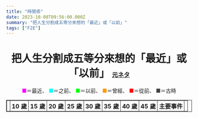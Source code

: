 ```yaml
---
title: "時間感"
date: 2023-10-08T09:56:00.000Z
summary: "把人生分割成五等分來想的「最近」或「以前」"
tags: ["F2E"]
---
```


<script>
	let nowYear = new Date().getFullYear();
	const range = (start, stop, step) => Array.from({ length: (stop - start) / step + 1}, (_, i) => start + (i * step));
	const yearArr = range(nowYear, 1976, -1);
	const ageArr = [10, 15, 20, 25, 30, 35, 40, 45];
	const bgColorArr = ["b-purple", "b-cyan", "b-green", "b-orange", "b-red", "b-gray"];
	
	// https://anond.hatelabo.jp/20230817095200
	const yearAnime = {
		2019: '<b style="color: #fe9619;">令和元年</b>',
		2018: '比宇宙更遠的地方',
		2017: '動物朋友',
		2014: '妖怪手錶',
		2013: '進擊的巨人',
		2012: '刀劍神域、少女與戰車',
		2011: '魔法少女小圓、Fate/Zero、我們仍未知道那天所看見的花名。',
		2009: 'K-ON！輕音部、化物語、科學超電磁砲',
		2008: 'TIGER×DRAGON！、夏目友人帳、魔法禁書目錄',
		2007: '幸運☆星、天元突破紅蓮螺巖、電腦線圈、向陽素描',
		2006: '涼宮春日的憂鬱、Code Geass 反叛的魯路修、暮蟬悲鳴時、零之使魔',
		2005: '交響詩篇艾蕾卡7、灼眼的夏娜',
		2004: '光之美少女、Keroro軍曹、琉球武士瘋雲錄',
		2003: '鋼之鍊金術師、惑星奇航',
		2002: '火影忍者、機動戰士鋼彈SEED、攻殼機動隊 STAND ALONE COMPLEX、笑園漫畫大王、星空的邂逅',
		2001: '神隱少女、棋靈王、網球王子',
		2000: '犬夜叉',
		1999: '數碼寶貝大冒險、海賊王、鈴鐺貓娘、小魔女DoReMi',
		1998: '庫洛魔法使、星際牛仔、頭文字D',
		1997: '寶可夢、少女革命',
		1996: '名偵探柯南、神劍闖江湖、妖精狩獵者',
		1995: '新世紀福音戰士、秀逗魔導士',
		1993: '灌籃高手、無責任艦長',
		1992: '美少女戰士、蠟筆小新、幽☆遊☆白書',
		1990: '櫻桃小丸子',
		1989: '<b style="color: #fe9619;">平成元年</b>、七龍珠Z',
		1988: 'AKIRA',
		1986: '天空之城',
		1979: '機動戰士鋼彈',
	};
	const yearEvent = {
		// *TODO: consider changing to year: { style: '', content: '' }, ?
		2023: 'Twitter 更名',
		2022: '俄羅斯入侵烏克蘭、寶可夢 朱／紫發售、孤獨搖滾！播出',
		2021: '長賜輪事件',
		2020: '<b>PlayStation 5 發售</b>',
		2019: '<b style="color: #fe9619;">令和元年</b>、反送中遊行、反紅媒遊行、COVID-19 爆發、寶可夢 劍／盾發售、寄生上流上映',
		2018: '花蓮強震、普悠瑪翻覆',
		2017: '<b>任天堂 Switch 發售</b>',
		2016: '你的名字。上映、TikTok 上線、寶可夢 太陽／月亮發售、烏龍派出所完結、絆愛開始活動、英國脫歐',
		2015: '八仙塵爆、Discord 發布',
		2014: '太陽花學運、鄭捷事件、雨傘革命、俄羅斯併吞克里米亞',
		2013: '<b>PlayStation 4 發售</b>、小海女, 半澤直樹播出、無名小站結束營運、寶可夢 X／Y發售',
		2012: 'SOPA 法案撤回、東京晴空塔完工、林來瘋、Gangnam Style 爆紅、習近平上任',
		2011: '東日本大震災、魔法少女小圓播出、<b>任天堂 3DS 發售</b>、LINE 發布',
		2010: '阿拉伯之春、寶可夢 鑽石／珍珠發售',
		2009: 'Minecraft 發售、英雄聯盟推出、K-ON！輕音部播出',
		2008: '海角七號上映、女神異聞錄 4 發售、全球金融海嘯',
		2007: 'iPhone 發售、次貸危機、初音未來發售',
		2006: '<b>PlayStation 3, Wii 發售</b>、NicoNico 動畫創立、Twitter 創立、寶可夢 鑽石／珍珠發售、涼宮春日的憂鬱播出',
		2005: '電車男播出、YouTube 創立',
		2004: '<b>PlayStation Portable, 任天堂 DS 發售</b>、背水的逆轉劇、Facebook 創立、台北 101 完工',
		2003: 'SARS 爆發、伊拉克戰爭、Skype 發布',
		2002: '寶可夢 紅寶石／藍寶石發售',
		2001: '911 恐攻、神隱少女上映、<b>Gameboy Advance 發售</b>、哈利波特上映、流星花園播出',
		2000: '<b>PlayStation 2 發售</b>、大逃殺上映、台灣首次政黨輪替、麻辣鮮師播出',
		1999: '駭客任務上映、寶可夢 金／銀發售、數碼寶貝大冒險播出、921 地震、無名小站創立、中華電信推出 ADSL、MSN Messenger 發布',
		1998: '獵人開始連載、Google 創立、Yahoo!奇摩即時通發布',
		1997: '鐵達尼號上映、FF7 發售、ONE PIECE 開始連載',
		1996: '寶可夢 紅／綠發售、台灣首次總統直選、巴哈姆特電玩資訊站創立、台海飛彈危機、ICQ 發布、台灣首家網路咖啡廳開張',
		1995: '阪神大地震、地下鐵沙林事件、新世紀福音戰士播出、PTT 創立',
		1994: '<b>PlayStation 1 發售</b>',
		1993: '侏儸紀公園上映',
		1992: '日本泡沫經濟破裂',
		1991: '蘇聯解體，冷戰結束',
		1990: '野百合學運、<b>Super Famicom 發售</b>、迷宮傳奇播出、波斯灣戰爭',
		1989: '<b style="color: #fe9619;">平成元年</b>／<b>Gameboy 發售</b>、首個全球資訊網頁問世、無殼蝸牛運動、鄭南榕自焚、天安門事件、柏林圍牆倒塌',
		1988: 'AKIRA 上映',
		1987: '台灣解嚴',
		1986: '天空之城上映、車諾比事件、哈雷彗星接近',
		1985: '回到未來上映、Windows 發售',
		1984: '七龍珠開始連載',
		1983: '<b>Famicom 發售</b>',
		1979: '機動戰士鋼彈播出、美麗島事件',
		1977: '星際大戰上映',
		1976: '文化大革命結束、烏龍派出所開始連載',
	};
</script>

<h1 class="t-center">
  把人生分割成五等分來想的「最近」或「以前」
  <small><a href="https://twitter.com/niconicogalaxy/status/1307980102857191425">元ネタ</a></small>
</h1>

<p class="t-center">
  <span class="purple">■</span>＝最近、
  <span class="cyan">■</span>＝之前、
  <span class="green">■</span>＝以前、
  <span class="orange">■</span>＝曾經、
  <span class="red">■</span>＝從前、
	<span class="gray">■</span>＝古時
</p>

<table x-data>
  <thead>
    <tr>
      <th></th>
      <th>10 歲</th>
      <th>15 歲</th>
      <th>20 歲</th>
      <th>25 歲</th>
      <th>30 歲</th>
      <th>35 歲</th>
      <th>40 歲</th>
      <th>45 歲</th>
      <th>主要事件</th>
      <th></th>
    </tr>
  </thead>
  <tbody>
	<template x-for="year in yearArr">
    <tr>
      <td x-text="year"></td>
	  <template x-for="age in ageArr">
	    <td x-bind:class="bgColorArr[Math.floor(Math.min((nowYear - year)*5 / age, 5))]"></td>
	  </template>
	  <td x-html="yearEvent[year] ? yearEvent[year] : ''"></td>
      <td x-text="year"></td>
    </tr>
	</template>
  </tbody>
</table>

<style>
h1 small {
  font-size: 1rem;
}

table, th, td {
  border: 1px solid #333;
}
th, td:first-child, td:last-child {
  padding: 2px 4px;
  white-space: nowrap;
}

.t-center {
  text-align: center;
}
.purple {
  color: #ff00fe;
}
.b-purple {
  background-color: #ff00fe;
}
.cyan {
  color: #01fffe;
}
.b-cyan {
  background-color: #01fffe;
}
.green {
  color: #00ff01;
}
.b-green {
  background-color: #00ff01;
}
.orange {
  color: #fe9900;
}
.b-orange {
  background-color: #fe9900;
}
.red {
  color: #fe0000;
}
.b-red {
  background-color: #fe0000;
}
.gray {
  color: #434343;
}
.b-gray {
  background-color: #434343;
}
</style>
